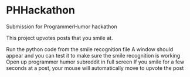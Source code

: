 # PHHackathon
Submission for ProgrammerHumor hackathon

This project upvotes posts that you smile at.

Run the python code from the smile recognition file
A window should appear and you can test it to make sure the smile recognition is working
Open up programmer humor subreddit in full screen
If you smile for a few seconds at a post, your mouse will automatically move to upvote the post
